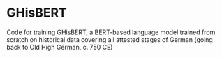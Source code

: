# GHisBERT
Code for training GHisBERT, a BERT-based language model trained from scratch on historical data covering all attested stages of German (going back to Old High German, c. 750 CE)
